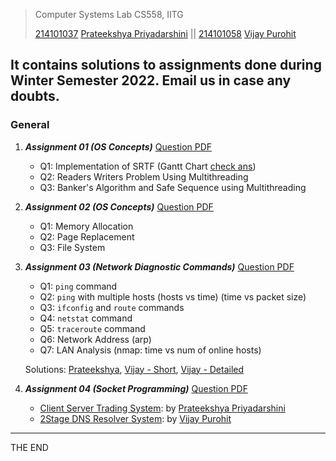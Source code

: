 > Computer Systems Lab CS558, IITG
>
> [214101037](https://www.iitg.ac.in/cse/student-pages/ppriyadarshini) [Prateekshya Priyadarshini](https://github.com/prateekshyap) || [214101058](https://www.iitg.ac.in/cse/student-pages/vijay.purohit) [Vijay Purohit](https://github.com/vijaypurohit)


It contains solutions to assignments done during Winter Semester 2022.
Email us in case any doubts.
--------------------------------------------------------
### General 
1. ___Assignment 01 (OS Concepts)___ [Question PDF](/Assignment1/Questions/Assignment1.pdf?target=_blank)
   * Q1: Implementation of SRTF (Gantt Chart [check ans](https://boonsuen.com/process-scheduling-solver))
   * Q2: Readers Writers Problem Using Multithreading 
   * Q3: Banker's Algorithm and Safe Sequence using Multithreading
2. ___Assignment 02 (OS Concepts)___ [Question PDF](/Assignment2/Questions/Assignment2.pdf)
   * Q1: Memory Allocation
   * Q2: Page Replacement
   * Q3: File System
3. ___Assignment 03 (Network Diagnostic Commands)___ [Question PDF](/Assignment3/Questions/CS558_Assignment%201%20-%20Basic%20Unix%20Command.pdf)
   * Q1: ````ping```` command
   * Q2: ````ping```` with multiple hosts (hosts vs time) (time vs packet size)
   * Q3: ````ifconfig```` and ````route```` commands
   * Q4: ````netstat```` command
   * Q5: ````traceroute```` command
   * Q6: Network Address (arp)
   * Q7: LAN Analysis (nmap: time vs num of online hosts)
   
   Solutions: [Prateekshya](/Assignment3/Solutions/214101037.pdf), [Vijay - Short](/Assignment3/Solutions/214101058.pdf), [Vijay - Detailed](/Assignment3/Solutions/IITG_SYSLAB_CS558_A3_NetDiGCommand_VijayP_detailed.pdf) 

4. ___Assignment 04 (Socket Programming)___ [Question PDF](https://github.com/prateekshyap/Trading-Application-using-Socket-Programming/blob/main/Question/CS558_Assignment%202%20-%20Socket%20Programming.pdf)
   * [Client Server Trading System](https://github.com/prateekshyap/Trading-Application-using-Socket-Programming): by [Prateekshya Priyadarshini](https://github.com/prateekshyap)
   * [2Stage DNS Resolver System](https://github.com/vijaypurohit/2Stage-DNS-Resolver-System): by [Vijay Purohit](https://github.com/vijaypurohit)
-----------------
THE END
